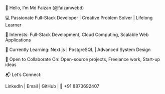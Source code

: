 👋 Hello, I’m Md Faizan (@faizanwebd)

💻 Passionate Full-Stack Developer | Creative Problem Solver | Lifelong Learner

🚀 Interests: Full-Stack Development, Cloud Computing, Scalable Web Applications

🌱 Currently Learning: Next.js | PostgreSQL | Advanced System Design

🤝 Open to Collaborate On: Open-source projects, Freelance work, Start-up ideas

📬 Let’s Connect:

LinkedIn | Email | GitHub | 📱 +91 8873692407
